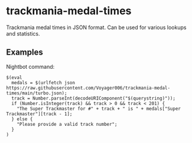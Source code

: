 # trackmania-medal-times

Trackmania medal times in JSON format. Can be used for various lookups and statistics.

## Examples

Nightbot command:

```
$(eval
  medals = $(urlfetch json https://raw.githubusercontent.com/Voyager006/trackmania-medal-times/main/turbo.json);
  track = Number.parseInt(decodeURIComponent("$(querystring)"));
  if (Number.isInteger(track) && track > 0 && track < 201) {
    "The Super Trackmaster for #" + track + " is " + medals["Super Trackmaster"][track - 1];
  } else {
    "Please provide a valid track number";
  }
)
```
